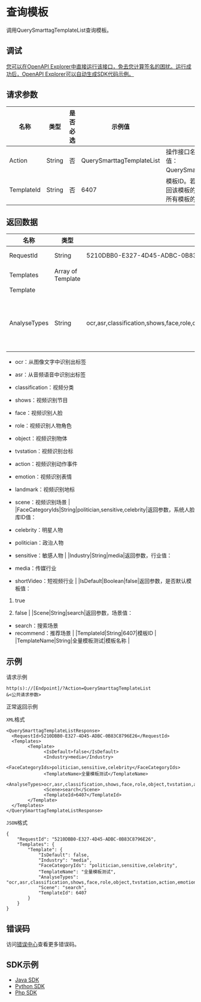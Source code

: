 # 查询模板

调用QuerySmarttagTemplateList查询模板。

## 调试

[您可以在OpenAPI Explorer中直接运行该接口，免去您计算签名的困扰。运行成功后，OpenAPI Explorer可以自动生成SDK代码示例。](https://api.aliyun.com/#product=Mts&api=QuerySmarttagTemplateList&type=RPC&version=2014-06-18)

## 请求参数

|名称|类型|是否必选|示例值|描述|
|--|--|----|---|--|
|Action|String|否|QuerySmarttagTemplateList|操作接口名，系统规定参数。取值：QuerySmarttagTemplateList。 |
|TemplateId|String|否|6407|模板ID。若指定该参数，则只返回该模板的信息；否则返回⽤户所有模板的信息。 |

## 返回数据

|名称|类型|示例值|描述|
|--|--|---|--|
|RequestId|String|5210DBB0-E327-4D45-ADBC-0B83C8796E26|请求ID |
|Templates|Array of Template| |模板列表 |
|Template| | | |
|AnalyseTypes|String|ocr,asr,classification,shows,face,role,object,tvstation,action,emotion,landmark,scene|返回参数，分析类型值：

 -   ocr：从图像⽂字中识别出标签
-   asr：从⾳频语⾳中识别出标签
-   classification：视频分类
-   shows：视频识别节⽬
-   face：视频识别⼈脸
-   role：视频识别⼈物⻆⾊
-   object：视频识别物体
-   tvstation：视频识别台标
-   action：视频识别动作事件
-   emotion：视频识别表情
-   landmark：视频识别地标
-   scene：视频识别场景 |
|FaceCategoryIds|String|politician,sensitive,celebrity|返回参数，系统⼈脸库ID值：

 -   celebrity：明星⼈物
-   politician：政治⼈物
-   sensitive：敏感⼈物 |
|Industry|String|media|返回参数，⾏业值：

 -   media：传媒⾏业
-   shortVideo：短视频⾏业 |
|IsDefault|Boolean|false|返回参数，是否默认模板值：

 1. true

 2. false |
|Scene|String|search|返回参数，场景值：

 -   search：搜索场景
-   recommend：推荐场景 |
|TemplateId|String|6407|模板ID |
|TemplateName|String|全量模板测试|模板名称 |

## 示例

请求示例

```
http(s)://[Endpoint]/?Action=QuerySmarttagTemplateList
&<公共请求参数>
```

正常返回示例

`XML`格式

```
<QuerySmarttagTemplateListResponse>
  <RequestId>5210DBB0-E327-4D45-ADBC-0B83C8796E26</RequestId>
  <Templates>
        <Template>
              <IsDefault>false</IsDefault>
              <Industry>media</Industry>
              <FaceCategoryIds>politician,sensitive,celebrity</FaceCategoryIds>
              <TemplateName>全量模板测试</TemplateName>
              <AnalyseTypes>ocr,asr,classification,shows,face,role,object,tvstation,action,emotion,landmark,scene</AnalyseTypes>
              <Scene>search</Scene>
              <TemplateId>6407</TemplateId>
        </Template>
  </Templates>
</QuerySmarttagTemplateListResponse>
```

`JSON`格式

```
{
    "RequestId": "5210DBB0-E327-4D45-ADBC-0B83C8796E26",
    "Templates": {
        "Template": {
            "IsDefault": false,
            "Industry": "media",
            "FaceCategoryIds": "politician,sensitive,celebrity",
            "TemplateName": "全量模板测试",
            "AnalyseTypes": "ocr,asr,classification,shows,face,role,object,tvstation,action,emotion,landmark,scene",
            "Scene": "search",
            "TemplateId": 6407
        }
    }
}
```

## 错误码

访问[错误中心](https://error-center.aliyun.com/status/product/Mts)查看更多错误码。

## SDK示例

-   [Java SDK](https://help.aliyun.com/document_detail/188025.html?spm=a2c4g.11186623.6.787.6d547ae0hTPznN)
-   [Python SDK](https://help.aliyun.com/document_detail/188026.html?spm=a2c4g.11186623.6.788.a1e365d1K2YUVh)
-   [Php SDK](https://help.aliyun.com/document_detail/188027.html?spm=a2c4g.11186623.6.789.48ee2658uXrHDL)

